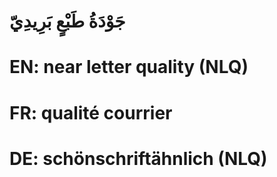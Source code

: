 # جَوْدَةُ طَبْعٍ بَرِيدِيّ

# EN: near letter quality (NLQ)

# FR: qualité courrier

# DE: schönschriftähnlich (NLQ)
